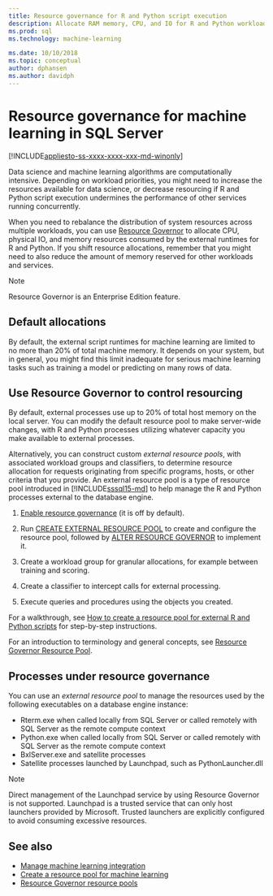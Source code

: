 ```yaml
---
title: Resource governance for R and Python script execution
description: Allocate RAM memory, CPU, and IO for R and Python workloads on SQL Server database engine instance.
ms.prod: sql
ms.technology: machine-learning

ms.date: 10/10/2018  
ms.topic: conceptual
author: dphansen
ms.author: davidph
---
```

# Resource governance for machine learning in SQL Server
[!INCLUDE[appliesto-ss-xxxx-xxxx-xxx-md-winonly](../../includes/appliesto-ss-xxxx-xxxx-xxx-md-winonly.md)]

Data science and machine learning algorithms are computationally intensive. Depending on workload priorities, you might need to increase the resources available for data science, or decrease resourcing if R and Python script execution undermines the performance of other services running concurrently. 

When you need to rebalance the distribution of system resources across multiple workloads, you can use [Resource Governor](../../relational-databases/resource-governor/resource-governor.md) to allocate CPU, physical IO, and memory resources consumed by the external runtimes for R and Python. If you shift resource allocations, remember that you might need to also reduce the amount of memory reserved for other workloads and services. 

> [!NOTE] 
> Resource Governor is an Enterprise Edition feature.

## Default allocations

By default, the external script runtimes for machine learning are limited to no more than 20% of total machine memory. It depends on your system, but in general, you might find this limit inadequate for serious machine learning tasks such as training a model or predicting on many rows of data. 

## Use Resource Governor to control resourcing
 
By default, external processes use up to 20% of total host memory on the local server. You can modify the default resource pool to make server-wide changes, with R and Python processes utilizing whatever capacity you make available to external processes.

Alternatively, you can construct custom *external resource pools*, with associated workload groups and classifiers, to determine resource allocation for requests originating from specific programs, hosts, or other criteria that you provide. An external resource pool is a type of resource pool introduced in [!INCLUDE[sssql15-md](../../includes/sssql15-md.md)] to help manage the R and Python processes external to the database engine.

1. [Enable resource governance](https://docs.microsoft.com/sql/relational-databases/resource-governor/enable-resource-governor) (it is off by default).

2. Run [CREATE EXTERNAL RESOURCE POOL](https://docs.microsoft.com/sql/t-sql/statements/create-external-resource-pool-transact-sql) to create and configure the resource pool, followed by [ALTER RESOURCE GOVERNOR](https://docs.microsoft.com/sql/t-sql/statements/alter-resource-governor-transact-sql) to implement it.

3. Create a workload group for granular allocations, for example between training and scoring.

4. Create a classifier to intercept calls for external processing.

5. Execute queries and procedures using the objects you created.

For a walkthrough, see [How to create a resource pool for external R and Python scripts](../../advanced-analytics/r/how-to-create-a-resource-pool-for-r.md) for step-by-step instructions.

For an introduction to terminology and general concepts, see [Resource Governor Resource Pool](../../relational-databases/resource-governor/resource-governor-resource-pool.md).

## Processes under resource governance
  
 You can use an *external resource pool* to manage the resources used by the following executables on a database engine instance:

+ Rterm.exe when called locally from SQL Server or called remotely with SQL Server as the remote compute context
+ Python.exe when called locally from SQL Server or called remotely with SQL Server as the remote compute context
+ BxlServer.exe and satellite processes
+ Satellite processes launched by Launchpad, such as PythonLauncher.dll
  
> [!NOTE]
> Direct management of the Launchpad service by using Resource Governor is not supported. Launchpad is a trusted service that can only host launchers provided by Microsoft. Trusted launchers are explicitly configured to avoid consuming excessive resources.
  
## See also

+ [Manage machine learning integration](../r/managing-and-monitoring-r-solutions.md)
+ [Create a resource pool for machine learning](../r/how-to-create-a-resource-pool-for-r.md)
+ [Resource Governor resource pools](../../relational-databases/resource-governor/resource-governor-resource-pool.md)
